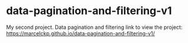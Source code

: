 # data-pagination-and-filtering-v1

My second project. Data pagination and filtering
link to view the project: https://marcelckp.github.io/data-pagination-and-filtering-v1/
